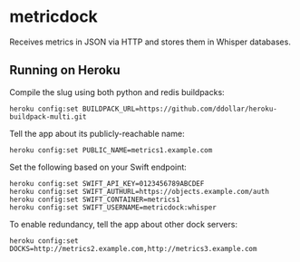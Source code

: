 metricdock
==========

Receives metrics in JSON via HTTP and stores them in Whisper databases.

Running on Heroku
-----------------
Compile the slug using both python and redis buildpacks:
```shell
heroku config:set BUILDPACK_URL=https://github.com/ddollar/heroku-buildpack-multi.git
```

Tell the app about its publicly-reachable name:
```shell
heroku config:set PUBLIC_NAME=metrics1.example.com
```

Set the following based on your Swift endpoint:
```shell
heroku config:set SWIFT_API_KEY=0123456789ABCDEF
heroku config:set SWIFT_AUTHURL=https://objects.example.com/auth
heroku config:set SWIFT_CONTAINER=metrics1
heroku config:set SWIFT_USERNAME=metricdock:whisper
```

To enable redundancy, tell the app about other dock servers:
```shell
heroku config:set DOCKS=http://metrics2.example.com,http://metrics3.example.com
```
